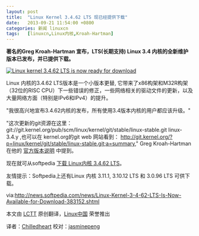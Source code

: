 ```yaml
---
layout: post
title:	"Linux Kernel 3.4.62 LTS 现已经提供下载"
date:	2013-09-21 11:54:00 +0800 
categories:	新闻 linuxcn 
tags:	[linuxcn,Linux内核,Kroah-Hartman]
---
```



**著名的Greg Kroah-Hartman 宣布，LTS(长期支持) Linux 3.4 内核的全新维护版本已发布，并已提供下载。**


[![Linux kernel 3.4.62 LTS is now ready for download](/Asserts/Images//attachment/album/201309/20/131336077afoe7rfwrr7p7.jpg)](http://news.softpedia.com/newsImage/Linux-Kernel-3-4-62-LTS-Is-Now-Available-for-Download-383152-2.jpg/ "Linux kernel 3.4.62 LTS is now ready for download")


 


Linux 内核的3.4.62 LTS版本是一个小版本更替, 它带来了x86构架和M32R构架（32位的RISC CPU）下一些错误的修正，一些网络相关的驱动文件的更新，以及大量网络方面（特别是IPv6和IPv4）的提升。


"我很高兴地宣布3.4.62内核的发布，所有使用3.4版本内核的用户都应该升级。"


"这次更新的git资源在这里：git://git.kernel.org/pub/scm/linux/kernel/git/stable/linux-stable.git linux-3.4.y ,也可以在 kernel.org的git web 网站看到： <http://git.kernel.org/?p=linux/kernel/git/stable/linux-stable.git;a=summary,>" Greg Kroah-Hartman 在他的 [官方版本说明](https://lkml.org/lkml/2013/9/14/73) 中提到。


现在就可从softpedia [下载 Linux内核 3.4.62 LTS](http://linux.softpedia.com/get/System/Operating-Systems/Kernels/Linux-Kernel-3-x-3022.shtml)。


友情提示：Softpedia上还有Linux 内核 3.11.1, 3.10.12 LTS 和 3.0.96 LTS 可供下载。


 


 


via:<http://news.softpedia.com/news/Linux-Kernel-3-4-62-LTS-Is-Now-Available-for-Download-383152.shtml>


本文由 [LCTT](https://github.com/LCTT/TranslateProject) 原创翻译，[Linux中国](http://linux.cn/portal.php) 荣誉推出


译者：[Chilledheart](http://linux.cn/space/Chilledheart) 校对：[jasminepeng](http://linux.cn/space/jasminepeng)
